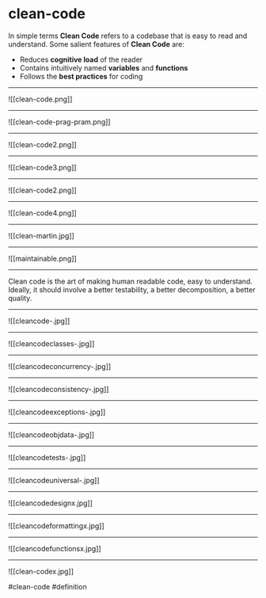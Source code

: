 # clean-code
In simple terms **Clean Code** refers to a codebase that is easy to read and understand. Some salient features of **Clean Code** are:

-   Reduces **cognitive load** of the reader
-   Contains intuitively named **variables** and **functions**
-   Follows the **best practices** for coding
***
![[clean-code.png]]
***
![[clean-code-prag-pram.png]]
***
![[clean-code2.png]]

***
![[clean-code3.png]]
***
![[clean-code2.png]]
***
![[clean-code4.png]]
***
![[clean-martin.jpg]]
***
![[maintainable.png]]
***

Clean code is the art of making human readable code, easy to understand. Ideally, it should involve a better testability, a better decomposition, a better quality.
***
![[cleancode-.jpg]]
***
![[cleancodeclasses-.jpg]]
***
![[cleancodeconcurrency-.jpg]]
***
![[cleancodeconsistency-.jpg]]
***
![[cleancodeexceptions-.jpg]]
***
![[cleancodeobjdata-.jpg]]
***
![[cleancodetests-.jpg]]
***
![[cleancodeuniversal-.jpg]]
***
![[cleancodedesignx.jpg]]
***
![[cleancodeformattingx.jpg]]
***
![[cleancodefunctionsx.jpg]]
***
![[clean-codex.jpg]]

#clean-code 
#definition 